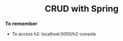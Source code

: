 <h1 align="center">CRUD with Spring</h1>

### To remember
* To access h2: localhost:5000/h2-console
